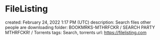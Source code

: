 # FileListing

created: February 24, 2022 1:17 PM (UTC)
description: Search files other people are downloading
folder: BOOKMRKS-MTHRFCKR / SEARCH PARTY MTHRFCKR! / Torrents
tags: Search, torrents
url: https://filelisting.com